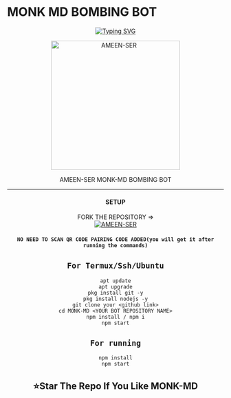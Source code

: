    # MONK MD BOMBING BOT
<div align="center">
<a href="https://git.io/typing-svg"><img src="https://readme-typing-svg.demolab.com?font=santum&size=50&pause=1000&color=green&center=true&width=910&height=100&lines=I'M+MONK+MD;MULTI+FUNCTIONAL +WAR+BOT;CODED+BY+AMEEN SER" alt="Typing SVG" /></a>
  
<p align="center">  
  <a href="https://youtube.com/@">
    <img alt=AMEEN-SER height="300" src="https://i.ibb.co/d0HxNh4/47157cd1ead9.jpg">
   
</a> 
    
</p>
<p align="center">
<a 

####  
AMEEN-SER MONK-MD BOMBING BOT

***

#### SETUP

 FORK THE REPOSITORY =>
    <br>
<a href="https://github.com/AmeenRepo/MONK-MD/fork"><img title="AMEEN-SER" src="https://img.shields.io/badge/FORK?color=yellow&style=for-the-badge&logo=stackshare"></a>

#### `NO NEED TO SCAN QR CODE PAIRING CODE ADDED(you will get it after running the commands)`

## `For Termux/Ssh/Ubuntu`
```
apt update
apt upgrade
pkg install git -y
pkg install nodejs -y
git clone your <github link>
cd MONK-MD <YOUR BOT REPOSITORY NAME>
npm install / npm i
npm start

```
## `For running`
```
npm install
npm start

```
## ⭐Star The Repo If You Like MONK-MD
